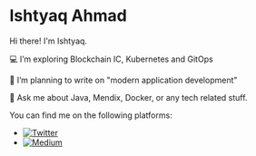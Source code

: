 # Ishtyaq Ahmad

Hi there! I'm Ishtyaq. 

💻 I’m exploring Blockchain IC, Kubernetes and GitOps

🌱 I’m planning to write on "modern application development"

💬 Ask me about Java, Mendix, Docker,  or any tech related stuff.

You can find me on the following platforms:

- [![Twitter](https://img.shields.io/badge/Twitter-@IshtyaqRao-1DA1F2)](https://twitter.com/IshtyaqRao)
- [![Medium](https://img.shields.io/badge/Medium-@IshtyaqRao-000000)](https://medium.com/@IshtyaqRao)


<!---
ishtyaq/ishtyaq is a ✨ special ✨ repository because its `README.md` (this file) appears on your GitHub profile.
You can click the Preview link to take a look at your changes.
--->
